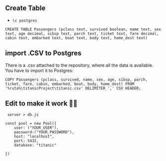 ## Create Table

- `\c postgres` 

```postgres
CREATE TABLE Passengers (pclass text, survived boolean, name text, sex text, age decimal, sibsp text, parch text, ticket text, fare decimal, cabin text, embarked text, boat text, body text, home_dest text)
```


## import .CSV to Postgres

There is a .csv attached to the repository, where all the data is available. You have to import it to Postgres:

```
COPY Passengers (pclass, survived, name, sex, age, sibsp, parch, ticket, fare, cabin, embarked, boat, body, home_dest) FROM '%ruta%\titanicProject\titanic.csv' DELIMITER ',' CSV HEADER;
```

## Edit to make it work 🙌🏼

` server > db.js`

```postgres
const pool = new Pool({
    user: ("YOUR_USER"),
    password:("YOUR_PASSWORD"),
    host: "localhost",
    port: 5432,
    database: "titanic"

})
```
